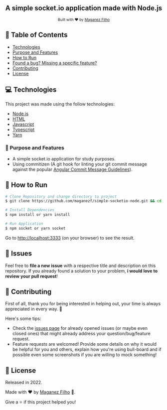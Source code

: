 <div align="center">

## A simple socket.io application made with Node.js

<sub>Built with ❤︎ by <a href="https://github.com/maganezf">Maganez
Filho</a></sub>

</div>

## :pushpin: Table of Contents

- [Technologies](#computer-technologies)
- [Purpose and Features](#dart-purpose-and-features)
- [How to Run](#construction_worker-how-to-run)
- [Found a bug? Missing a specific feature?](#bug-issues)
- [Contributing](#tada-contributing)
- [License](#closed_book-license)

## :computer: Technologies

This project was made using the follow technologies:

- [Node.js](https://nodejs.org/)
- [HTML](https://developer.mozilla.org/en-US/docs/Web/HTML)
- [Javascript](https://www.javascript.com/)
- [Typescript](https://www.typescriptlang.org/)
- [Yarn](https://yarnpkg.com/)

### :dart: Purpose and Features

- A simple socket.io application for study purposes.
- Using commitizen (A git hook for linting your git commit message against the
  popular
  [Angular Commit Message Guidelines](https://github.com/angular/angular/blob/master/CONTRIBUTING.md#-commit-message-format)).

## :construction_worker: How to Run

```bash
# Clone Repository and change directory to project
$ git clone https://github.com/maganezf/simple-socketio-node.git && cd simple-socketio-node
```

```bash
# Install Dependencies
$ npm install or yarn install

# Run Application
$ npm socket or yarn socket
```

Go to <http://localhost:3333> (on your browser) to see the result.

## :bug: Issues

Feel free to **file a new issue** with a respective title and description on
this repository. If you already found a solution to your problem, **i would love
to review your pull request**!

## :tada: Contributing

First of all, thank you for being interested in helping out, your time is always
appreciated in every way. 💯

Here's some tips:

- Check the
  [issues page](https://github.com/maganezf/simple-socketio-node/issues) for
  already opened issues (or maybe even closed ones) that might already address
  your question/bug/feature request.
- Feature requests are welcomed! Provide some details on why it would be helpful
  for you and others, explain how you're using bull-board and if possible even
  some screenshots if you are willing to mock something!

## :closed_book: License

Released in 2022.

Made with ❤︎ by [Maganez Filho](https://github.com/maganezf) 🚀.

Give a ⭐ if this project helped you!
